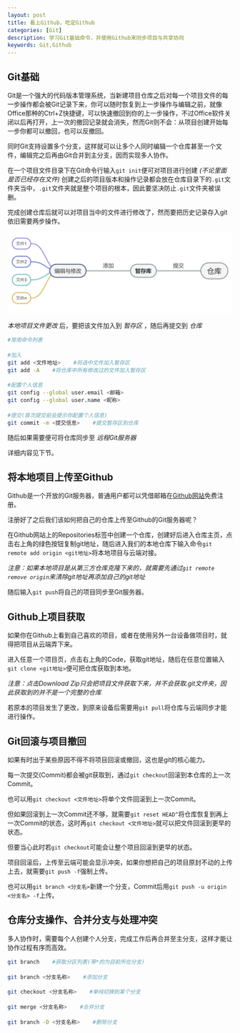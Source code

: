 ```yaml
---
layout: post
title: 看上Github，吃定Github
categories: [Git]
description: 学习Git基础命令，并使用Github来同步项目与共享协同
keywords: Git,Github
---
```


## Git基础

Git是一个强大的代码版本管理系统，当新建项目仓库之后对每一个项目文件的每一步操作都会被Git记录下来，你可以随时恢复到上一步操作与编辑之前，就像Office那种的Ctrl+Z快捷键，可以快速撤回到你的上一步操作，不过Office软件关闭以后再打开，上一次的撤回记录就会消失，然而Git则不会：从项目创建开始每一步你都可以撤回，也可以反撤回。

同时Git支持设置多个分支，这样就可以让多个人同时编辑一个仓库甚至一个文件，编辑完之后再由Git合并到主分支，因而实现多人协作。

在一个项目文件目录下在Git命令行输入`git init`便可对项目进行创建
*(不论里面是否已经存在文件)*
创建之后的项目版本和操作记录都会放在仓库目录下的`.git`文件夹当中，`.git`文件夹就是整个项目的根本，因此要坚决防止`.git`文件夹被误删。

完成创建仓库后就可以对项目当中的文件进行修改了，然而要把历史记录存入git依旧需要两步操作。

![](/img/assets/Git/swdt1.png)

*本地项目文件更改*
后，要把该文件加入到
*暂存区*
，随后再提交到
*仓库*

```sh
#常用命令列表

#加入
git add <文件地址>    #将选中文件加入暂存区
git add -A    #将仓库中所有修改过的文件加入暂存区

#配置个人信息
git config --global user.email <邮箱>
git config --global user.name <昵称>

#提交(首次提交前会提示你配置个人信息)
git commit -m <提交信息>    #提交暂存区到仓库
```

随后如果需要便可将仓库同步至
*远程Git服务器*

详细内容见下节。

## 将本地项目上传至Github

Github是一个开放的Git服务器，普通用户都可以凭借邮箱在[Github网站](https://github.com/)免费注册。

注册好了之后我们该如何把自己的仓库上传至Github的Git服务器呢？

在Github网站上的Repositories标签中创建一个仓库，创建好后进入仓库主页，点击右上角的绿色按钮复制git地址，随后进入我们的本地仓库下输入命令`git remote add origin <git地址>`将本地项目与云端对接。

*注意：如果本地项目是从第三方仓库克隆下来的，就需要先通过`git remote remove origin`来清除git地址再添加自己的git地址*

随后输入`git push`将自己的项目同步至Git服务器。

## Github上项目获取

如果你在Github上看到自己喜欢的项目，或者在使用另外一台设备做项目时，就得把项目从云端弄下来。

进入任意一个项目页，点击右上角的Code，获取git地址，随后在任意位置输入`git clone <git地址>`便可把仓库获取到本地。

*注意：点击Download Zip只会把项目文件获取下来，并不会获取.git文件夹，因此获取到的并不是一个完整的仓库*

若原本的项目发生了更改，到原来设备后需要用`git pull`将仓库与云端同步才能进行操作。

## Git回滚与项目撤回

如果有时出于某些原因不得不将项目回滚或撤回，这也是git的核心能力。

每一次提交(Commit)都会被git获取到，通过`git checkout`回滚到本仓库的上一次Commit。

也可以用`git checkout <文件地址>`将单个文件回滚到上一次Commit。

但如果回滚到上一次Commit还不够，就需要`git reset HEAD^`将仓库恢复到再上一次Commit的状态，这时再`git checkout <文件地址>`就可以把文件回滚到更早的状态。

但要当心此时若`git checkout`可能会让整个项目回滚到更早的状态。

项目回滚后，上传至云端可能会显示冲突，如果你想把自己的项目原封不动的上传上去，就需要`git push -f`强制上传。

也可以用`git branch <分支名>`新建一个分支，Commit后用`git push -u origin <分支名> -f`上传。

## 仓库分支操作、合并分支与处理冲突

多人协作时，需要每个人创建个人分支，完成工作后再合并至主分支，这样才能让协作过程有序而高效。

```sh
git branch    #获取分区列表(带*的为目前所在分支)

git branch <分支名称>    #添加分支

git checkout <分支名称>    #单纯切换到某个分支

git merge <分支名称>    #合并分支

git branch -D <分支名称>    #删除分支
```